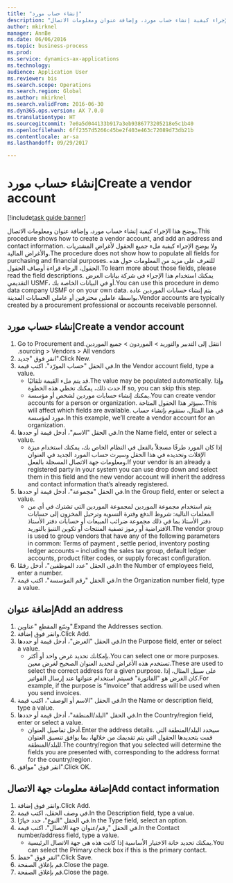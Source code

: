 ```yaml
--- 
title: "إنشاء حساب مورد"
description: "يوضح هذا الإجراء كيفية إنشاء حساب مورد، وإضافة عنوان ومعلومات الاتصال."
author: mkirknel
manager: AnnBe
ms.date: 06/06/2016
ms.topic: business-process
ms.prod: 
ms.service: dynamics-ax-applications
ms.technology: 
audience: Application User
ms.reviewer: bis
ms.search.scope: Operations
ms.search.region: Global
ms.author: mkirknel
ms.search.validFrom: 2016-06-30
ms.dyn365.ops.version: AX 7.0.0
ms.translationtype: HT
ms.sourcegitcommit: 7e0a5d044133b917a3eb9386773205218e5c1b40
ms.openlocfilehash: 6ff2357d5266c45be2f403e463c72089d73db21b
ms.contentlocale: ar-sa
ms.lasthandoff: 09/29/2017

---
```

# <a name="create-a-vendor-account"></a><span data-ttu-id="35c49-103">إنشاء حساب مورد</span><span class="sxs-lookup"><span data-stu-id="35c49-103">Create a vendor account</span></span>

[!include[task guide banner](../../includes/task-guide-banner.md)]

<span data-ttu-id="35c49-104">يوضح هذا الإجراء كيفية إنشاء حساب مورد، وإضافة عنوان ومعلومات الاتصال.</span><span class="sxs-lookup"><span data-stu-id="35c49-104">This procedure shows how to create a vendor account, and add an address and contact information.</span></span> <span data-ttu-id="35c49-105">ولا يوضح الإجراء كيفية ملء جميع الحقول لأغراض المشتريات والأغراض المالية.</span><span class="sxs-lookup"><span data-stu-id="35c49-105">The procedure does not show how to populate all fields for purchasing and financial purposes.</span></span> <span data-ttu-id="35c49-106">للتعرف على مزيد من المعلومات حول هذه الحقول، الرجاء قراءة أوصاف الحقول.</span><span class="sxs-lookup"><span data-stu-id="35c49-106">To learn more about those fields, please read the field descriptions.</span></span> <span data-ttu-id="35c49-107">يمكنك استخدام هذا الإجراء في شركة بيانات العرض التقديمي USMF، أو في البيانات الخاصة بك.</span><span class="sxs-lookup"><span data-stu-id="35c49-107">You can use this procedure in demo data company USMF or on your own data.</span></span> <span data-ttu-id="35c49-108">يتم إنشاء حسابات الموردين عادة بواسطة عاملين محترفين أو عاملي الحسابات المدينة.</span><span class="sxs-lookup"><span data-stu-id="35c49-108">Vendor accounts are typically created by a procurement professional or accounts receivable personnel.</span></span>


## <a name="create-a-vendor-account"></a><span data-ttu-id="35c49-109">إنشاء حساب مورد</span><span class="sxs-lookup"><span data-stu-id="35c49-109">Create a vendor account</span></span>
1. <span data-ttu-id="35c49-110">انتقل إلى ‏‫التدبير والتوريد > الموردون > جميع الموردين.</span><span class="sxs-lookup"><span data-stu-id="35c49-110">Go to Procurement and sourcing > Vendors > All vendors.</span></span>
2. <span data-ttu-id="35c49-111">انقر فوق "جديد".</span><span class="sxs-lookup"><span data-stu-id="35c49-111">Click New.</span></span>
3. <span data-ttu-id="35c49-112">في الحقل "حساب المورّد‬"، اكتب قيمة.</span><span class="sxs-lookup"><span data-stu-id="35c49-112">In the Vendor account field, type a value.</span></span>
    * <span data-ttu-id="35c49-113">قد يتم ملء القيمة تلقائيًا.</span><span class="sxs-lookup"><span data-stu-id="35c49-113">The value may be populated automatically.</span></span> <span data-ttu-id="35c49-114">وإذا حدث ذلك، يمكنك تخطي هذه الخطوة.</span><span class="sxs-lookup"><span data-stu-id="35c49-114">If so, you can skip this step.</span></span>  
    * <span data-ttu-id="35c49-115">يمكنك إنشاء حسابات موردين لشخص أو مؤسسة.</span><span class="sxs-lookup"><span data-stu-id="35c49-115">You can create vendor accounts for a person or organization.</span></span> <span data-ttu-id="35c49-116">سيؤثر هذا الحقول المتاحة.</span><span class="sxs-lookup"><span data-stu-id="35c49-116">This will affect which fields are available.</span></span> <span data-ttu-id="35c49-117">في هذا المثال، سنقوم بإنشاء حساب مورد لمؤسسة.</span><span class="sxs-lookup"><span data-stu-id="35c49-117">In this example, we’ll create a vendor account for an organization.</span></span>   
4. <span data-ttu-id="35c49-118">في الحقل "الاسم"، أدخل قيمة أو حددها.</span><span class="sxs-lookup"><span data-stu-id="35c49-118">In the Name field, enter or select a value.</span></span>
    * <span data-ttu-id="35c49-119">إذا كان المورد طرفًا مسجلاً بالفعل في النظام الخاص بك، يمكنك استخدام ميزة الإفلات وتحديده في هذا الحقل وسيرث حساب المورد الجديد في العنوان ومعلومات جهة الاتصال المسجلة بالفعل.</span><span class="sxs-lookup"><span data-stu-id="35c49-119">If your vendor is an already a registered party in your system you can use drop down and select them in this field and the new vendor account will inherit the address and contact information that’s already registered.</span></span>  
5. <span data-ttu-id="35c49-120">في الحقل "مجموعة"، أدخل قيمة أو حددها.</span><span class="sxs-lookup"><span data-stu-id="35c49-120">In the Group field, enter or select a value.</span></span>
    * <span data-ttu-id="35c49-121">يتم استخدام مجموعة الموردين لمجموعة الموردين التي تشترك في أي من المعلمات التالية: شروط الدفع وفترة التسوية وترحيل المخزون إلى حسابات دفتر الأستاذ بما في ذلك مجموعة ضرائب المبيعات أو حسابات دفتر الأستاذ الافتراضية أو رموز تصفية المنتجات أو تكوين التنبؤ بالتوريد.</span><span class="sxs-lookup"><span data-stu-id="35c49-121">The vendor group is used to group vendors that have any of the following parameters in common: Terms of payment , settle period,  inventory posting ledger accounts – including the sales tax group, default ledger accounts, product filter codes, or supply forecast configuration.</span></span>  
6. <span data-ttu-id="35c49-122">في الحقل "عدد الموظفين"، أدخل رقمًا.</span><span class="sxs-lookup"><span data-stu-id="35c49-122">In the Number of employees field, enter a number.</span></span>
7. <span data-ttu-id="35c49-123">في الحقل "رقم المؤسسة"، اكتب قيمة.</span><span class="sxs-lookup"><span data-stu-id="35c49-123">In the Organization number field, type a value.</span></span>

## <a name="add-an-address"></a><span data-ttu-id="35c49-124">إضافة عنوان</span><span class="sxs-lookup"><span data-stu-id="35c49-124">Add an address</span></span>
1. <span data-ttu-id="35c49-125">وسّع المقطع "عناوين".</span><span class="sxs-lookup"><span data-stu-id="35c49-125">Expand the Addresses section.</span></span>
2. <span data-ttu-id="35c49-126">وانقر فوق إضافة.</span><span class="sxs-lookup"><span data-stu-id="35c49-126">Click Add.</span></span>
3. <span data-ttu-id="35c49-127">في الحقل "الغرض"، أدخل قيمة أو حددها.</span><span class="sxs-lookup"><span data-stu-id="35c49-127">In the Purpose field, enter or select a value.</span></span>
    * <span data-ttu-id="35c49-128">بإمكانك تحديد غرض واحد أو أكثر.</span><span class="sxs-lookup"><span data-stu-id="35c49-128">You can select one or more purposes.</span></span> <span data-ttu-id="35c49-129">تستخدم هذه الأغراض لتحديد العنوان الصحيح لغرض معين.</span><span class="sxs-lookup"><span data-stu-id="35c49-129">These are used to select the correct address for a given purpose.</span></span> <span data-ttu-id="35c49-130">على سبيل المثال، إذا كان الغرض هو "الفاتورة" فسيتم استخدام عنوانها عند إرسال الفواتير.</span><span class="sxs-lookup"><span data-stu-id="35c49-130">For example, if the purpose is “Invoice” that address will be used when you send invoices.</span></span>  
4. <span data-ttu-id="35c49-131">في الحقل "الاسم أو الوصف"، اكتب قيمة.</span><span class="sxs-lookup"><span data-stu-id="35c49-131">In the Name or description field, type a value.</span></span>
5. <span data-ttu-id="35c49-132">في الحقل "البلد/المنطقة"، أدخل قيمة أو حددها.</span><span class="sxs-lookup"><span data-stu-id="35c49-132">In the Country/region field, enter or select a value.</span></span>
    * <span data-ttu-id="35c49-133">أدخل تفاصيل العنوان.</span><span class="sxs-lookup"><span data-stu-id="35c49-133">Enter the address details.</span></span> <span data-ttu-id="35c49-134">سيحدد البلد/المنطقة التي قمت بتحديدها الحقول التي يتم تقديمك من خلالها، بما يوافق تنسيق العنوان للبلد/المنطقة.</span><span class="sxs-lookup"><span data-stu-id="35c49-134">The country/region that you selected will determine the fields you are presented with, corresponding to the address format for the country/region.</span></span>   
6. <span data-ttu-id="35c49-135">انقر فوق "موافق".</span><span class="sxs-lookup"><span data-stu-id="35c49-135">Click OK.</span></span>

## <a name="add-contact-information"></a><span data-ttu-id="35c49-136">إضافة معلومات جهة الاتصال</span><span class="sxs-lookup"><span data-stu-id="35c49-136">Add contact information</span></span>
1. <span data-ttu-id="35c49-137">وانقر فوق إضافة.</span><span class="sxs-lookup"><span data-stu-id="35c49-137">Click Add.</span></span>
2. <span data-ttu-id="35c49-138">في وصف الحقل، اكتب قيمة.</span><span class="sxs-lookup"><span data-stu-id="35c49-138">In the Description field, type a value.</span></span>
3. <span data-ttu-id="35c49-139">في الحقل "النوع"، حدد خيارًا.</span><span class="sxs-lookup"><span data-stu-id="35c49-139">In the Type field, select an option.</span></span>
4. <span data-ttu-id="35c49-140">في الحقل "‏‫رقم/عنوان جهة الاتصال‬"، اكتب قيمة.</span><span class="sxs-lookup"><span data-stu-id="35c49-140">In the Contact number/address field, type a value.</span></span>
    * <span data-ttu-id="35c49-141">يمكنك تحديد خانة الاختيار الأساسية إذا كانت هذه هي جهة الاتصال الرئيسية.</span><span class="sxs-lookup"><span data-stu-id="35c49-141">You can select the Primary check box if this is the primary contact.</span></span>  
5. <span data-ttu-id="35c49-142">انقر فوق "حفظ".</span><span class="sxs-lookup"><span data-stu-id="35c49-142">Click Save.</span></span>
6. <span data-ttu-id="35c49-143">قم بإغلاق الصفحة.</span><span class="sxs-lookup"><span data-stu-id="35c49-143">Close the page.</span></span>
7. <span data-ttu-id="35c49-144">قم بإغلاق الصفحة.</span><span class="sxs-lookup"><span data-stu-id="35c49-144">Close the page.</span></span>


